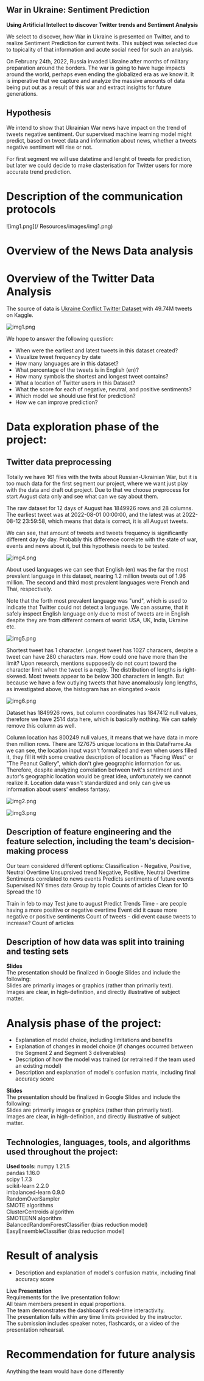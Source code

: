 ## War in Ukraine: Sentiment Prediction

**Using Artificial Intellect to discover Twitter trends and Sentiment Analysis**

We select to discover, how War in Ukraine is presented on Twitter, and to realize Sentiment Prediction for current twits. This subject was selected due to topicality of that information and acute social need for such an analysis.

On February 24th, 2022, Russia invaded Ukraine after months of military preparation around the borders. The war is going to have huge impacts around the world, perhaps even ending the globalized era as we know it. It is imperative that we capture and analyze the massive amounts of data being put out as a result of this war and extract insights for future generations.

## Hypothesis

We intend to show that Ukrainian War news have impact on the trend of tweets negative sentiment. Our supervised machine learning model might predict, based on tweet data and information about news, whether a tweets negative sentiment will rise or not.

For first segment we will use datetime and lenght of tweets for prediction, but later we could decide to make clasterisation for Twitter users for more accurate trend prediction.

# Description of the communication protocols

![img1.png](/   Resources/images/img1.png) 

# Overview of the News Data analysis



# Overview of the Twitter Data  Analysis

The source of data is [Ukraine Conflict Twitter Dataset ](https://www.kaggle.com/datasets/bwandowando/ukraine-russian-crisis-twitter-dataset-1-2-m-rows?select=0801_UkraineCombinedTweetsDeduped.csv.gzip) with 49.74M tweets on Kaggle. 

![img1.png](/Resources/images/img1.png) 

We hope to answer the following question:
* When were the earliest and latest tweets in this dataset created?  
* Visualize tweet frequency by date  
* How many languages are in this dataset?  
* What percentage of the tweets is in English (en)?
* How many symbols the shortest and longest tweet contains? 
* What a location of Twitter users in this Dataset?
* What the score for each of negative, neutral, and positive sentiments?
* Which model we should use first for prediction? 
* How we can improve prediction?

# Data exploration phase of the project:

## Twitter data preprocessing

Totally we have 161 files with the twits about Russian-Ukrainian War, but it is too much data for the first segment our project, where we want just play with the data and draft out project. Due to that we choose preprocess for start August data only and see what can we say about them. 

The raw dataset for 12 days of August has 1849926 rows and 28 columns. The earliest tweet was at 2022-08-01 00:00:00, and the latest was at 2022-08-12 23:59:58, which means that data is correct, it is all August tweets. 

We can see, that amount of tweets and tweets frequency is significantly different day by day. Probably this difference correlate with the state of war, events and news about it, but this hypothesis needs to be tested. 

![img4.png](/Resources/images/img4.png) 

About used languages we can see that English (en) was the far the most prevalent language in this dataset, nearing 1.2 million tweets out of 1.96 million. The second and third most prevalent languages were French and Thai, respectively.

Note that the forth most prevalent language was "und", which is used to indicate that Twitter could not detect a language. We can assume, that it safely inspect English language only due to most of tweets are in English despite they are from different corners of world: USA, UK, India, Ukraine etc.

![img5.png](/Resources/images/img5.png) 

Shortest tweet has 1 character. Longest tweet has 1027 characers, despite a tweet can have 280 characters max. How could one have more than the limit? Upon research, mentions supposedly do not count toward the character limit when the tweet is a reply. The distribution of lengths is right-skewed. Most tweets appear to be below 300 characters in length. But because we have a few outlying tweets that have anomalously long lengths, as investigated above, the histogram has an elongated x-axis

![img6.png](/Resources/images/img6.png) 

Dataset has 1849926 rows, but column coordinates has 1847412 null values, therefore we have 2514 data here, which is basically nothing. We can safely remove this column as well.

Column location has 800249 null values, it means that we have data in more then million rows. There are 127675 unique locations in this DataFrame.As we can see, the location input wasn't formalized and even when users filled it, they fill it with some creative description of location as "Facing West" or "The Peanut Gallery", which don't give geographic information for us. Therefore, despite analyzing correlation between twit's sentiment and autor's geographic location would be great idea, unfortunately we cannot realize it. Location data wasn't standardized and only can give us information about users' endless fantasy.

![img2.png](/Resources/images/img2.png) 

![img3.png](/Resources/images/img3.png) 


## Description of feature engineering and the feature selection, including the team's decision-making process  

Our team considered different options:
Classification - Negative, Positive, Neutral
Overtime 
Unsuprsived trend 
Negative, Positive, Neutral
Overtime 
Sentiments correlated to news events 
Predicts sentiments of future events
Supervised 
NY times data
Group by topic 
Counts of articles
Clean for 10 
Spread the 10
 
Train in feb to may 
Test june to august 
Predict 
Trends
Time - are people having a more positive or negative overtime 
Event did it cause more negative or positive sentiments 
Count of tweets - did event cause tweets to increase? 
Count of articles 

## Description of how data was split into training and testing sets  

**Slides**  
The presentation should be finalized in Google Slides and include the following:  
Slides are primarily images or graphics (rather than primarily text).  
Images are clear, in high-definition, and directly illustrative of subject matter.  

# Analysis phase of the project:

* Explanation of model choice, including limitations and benefits  
* Explanation of changes in model choice (if changes occurred between the Segment 2 and Segment 3 deliverables)  
* Description of how the model was trained (or retrained if the team used an existing model)  
* Description and explanation of model's confusion matrix, including final accuracy score  

**Slides**  
The presentation should be finalized in Google Slides and include the following:  
Slides are primarily images or graphics (rather than primarily text).  
Images are clear, in high-definition, and directly illustrative of subject matter.  

## Technologies, languages, tools, and algorithms used throughout the project:

**Used tools:**
numpy                     1.21.5  
pandas                    1.16.0  
scipy                     1.7.3  
scikit-learn              2.2.0  
imbalanced-learn          0.9.0  
RandomOverSampler  
SMOTE algorithms  
ClusterCentroids algorithm  
SMOTEENN algorithm  
BalancedRandomForestClassifier (bias reduction model)  
EasyEnsembleClassifier (bias reduction model)  

# Result of analysis

* Description and explanation of model's confusion matrix, including final accuracy score

**Live Presentation**  
Requirements for the live presentation follow:  
All team members present in equal proportions.  
The team demonstrates the dashboard's real-time interactivity.  
The presentation falls within any time limits provided by the instructor.  
The submission includes speaker notes, flashcards, or a video of the presentation rehearsal.  

# Recommendation for future analysis

Anything the team would have done differently

